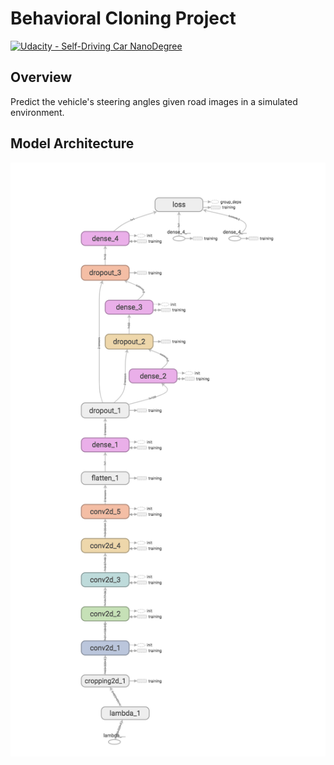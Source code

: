 # Behavioral Cloning Project

[![Udacity - Self-Driving Car NanoDegree](https://s3.amazonaws.com/udacity-sdc/github/shield-carnd.svg)](http://www.udacity.com/drive)

Overview
---
Predict the vehicle's steering angles given road images in a simulated environment.

## Model Architecture
![Model Architecture](./model_archittecture.png)

